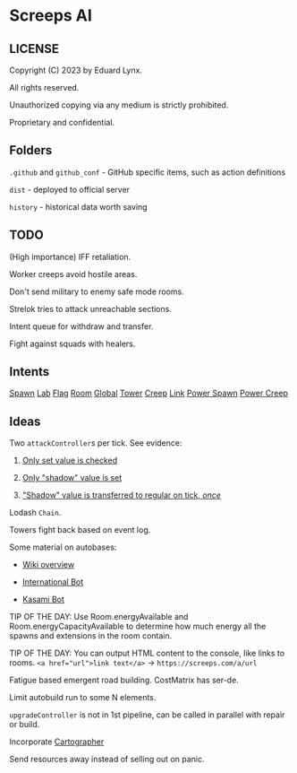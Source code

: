 # Screeps AI

## LICENSE
Copyright (C) 2023 by Eduard Lynx.

All rights reserved.

Unauthorized copying via any medium is strictly prohibited.

Proprietary and confidential.

## Folders
`.github` and `github_conf` - GitHub specific items, such as action definitions

`dist` - deployed to official server

`history` - historical data worth saving

## TODO
(High importance) IFF retaliation.

Worker creeps avoid hostile areas.

Don't send military to enemy safe mode rooms.

Strelok tries to attack unreachable sections.

Intent queue for withdraw and transfer.

Fight against squads with healers.

## Intents
[Spawn](https://github.com/screeps/engine/blob/78631905d975700d02786d9b666b9f97b1f6f8f9/src/processor/intents/spawns/intents.js)
[Lab](https://github.com/screeps/engine/blob/78631905d975700d02786d9b666b9f97b1f6f8f9/src/processor/intents/labs/intents.js)
[Flag](https://github.com/screeps/engine/blob/78631905d975700d02786d9b666b9f97b1f6f8f9/src/processor/intents/flags/intents.js)
[Room](https://github.com/screeps/engine/blob/78631905d975700d02786d9b666b9f97b1f6f8f9/src/processor/intents/room/intents.js)
[Global](https://github.com/screeps/engine/tree/78631905d975700d02786d9b666b9f97b1f6f8f9/src/processor/global-intents)
[Tower](https://github.com/screeps/engine/blob/78631905d975700d02786d9b666b9f97b1f6f8f9/src/processor/intents/towers/intents.js)
[Creep](https://github.com/screeps/engine/blob/78631905d975700d02786d9b666b9f97b1f6f8f9/src/processor/intents/creeps/intents.js)
[Link](https://github.com/screeps/engine/blob/78631905d975700d02786d9b666b9f97b1f6f8f9/src/processor/intents/links/intents.js)
[Power Spawn](https://github.com/screeps/engine/blob/78631905d975700d02786d9b666b9f97b1f6f8f9/src/processor/intents/power-spawns/intents.js)
[Power Creep](https://github.com/screeps/engine/blob/78631905d975700d02786d9b666b9f97b1f6f8f9/src/processor/intents/power-creeps/intents.js)

## Ideas
Two `attackController`s per tick. See evidence:

1. [Only set value is checked](https://github.com/screeps/engine/blob/78631905d975700d02786d9b666b9f97b1f6f8f9/src/processor/intents/creeps/attackController.js#L26)

2. [Only "shadow" value is set](https://github.com/screeps/engine/blob/78631905d975700d02786d9b666b9f97b1f6f8f9/src/processor/intents/creeps/attackController.js#L48)

3. ["Shadow" value is transferred to regular on tick, _once_](https://github.com/screeps/engine/blob/78631905d975700d02786d9b666b9f97b1f6f8f9/src/processor/intents/controllers/tick.js#L20)

Lodash `Chain`.

Towers fight back based on event log.

Some material on autobases:

* [Wiki overview](https://wiki.screepspl.us/index.php/Automatic_base_building)

* [International Bot](https://github.com/The-International-Screeps-Bot/The-International-Open-Source/blob/7fb3ccb5ecae4ab7f5eb5dcf9bbd13c022ba30c2/src/international/constants.ts#L399)

* [Kasami Bot](https://github.com/kasami/kasamibot)

TIP OF THE DAY: Use Room.energyAvailable and Room.energyCapacityAvailable to determine how much energy all the spawns and extensions in the room contain.

TIP OF THE DAY: You can output HTML content to the console, like links to rooms. `<a href="url">link text</a>` -> `https://screeps.com/a/url`

Fatigue based emergent road building. CostMatrix has ser-de.

Limit autobuild run to some N elements.

`upgradeController` is not in 1st pipeline, can be called in parallel with repair or build.

Incorporate [Cartographer](https://github.com/glitchassassin/screeps-cartographer)

Send resources away instead of selling out on panic.
